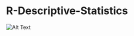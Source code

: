 # R-Descriptive-Statistics

![Alt Text](https://www.semanticscholar.org/paper/Chapter-10.-Experimental-Design%3A-Statistical-of-of/89f47cd976194d678cad8b6038a9bec179ad1324/figure/11)

